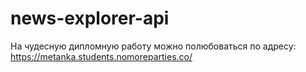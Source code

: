 # news-explorer-api

На чудесную дипломную работу можно полюбоваться по адресу:
https://metanka.students.nomoreparties.co/